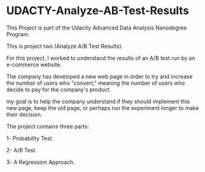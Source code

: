 # UDACTY-Analyze-AB-Test-Results
This Project is part of the Udacity  Advanced Data Analysis Nanodegree Program.

This is project two (Analyze A/B Test Results).

For this project, I worked to understand the results of an A/B test run by an e-commerce website.

The company has developed a new web page in order to try and increase the number of users who "convert," meaning the number of users who decide to pay for the company's product.

my goal is to help the company understand if they should implement this new page, keep the old page, or perhaps run the experiment longer to make their decision.

The project contains three parts:

1- Probability Test.

2- A/B Test.

3- A Regression Approach.
